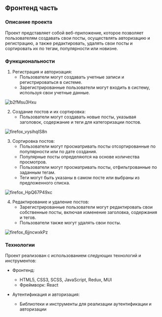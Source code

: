 ## Фронтенд часть

### Описание проекта

Проект представляет собой веб-приложение, которое позволяет пользователям создавать свои посты, осуществлять авторизацию и регистрацию, а также редактировать, удалять свои посты и сортировать их по тегам, популярности или новизне.

### Функциональности

1. Регистрация и авторизация:
   - Пользователи могут создавать учетные записи и регистрироваться в системе.
   - Зарегистрированные пользователи могут входить в систему, используя свои учетные данные.
     
![b2fMsu3Hxu](https://github.com/ArthurMur/blog-frontend/assets/122103695/b33219ed-d79f-4578-b6e6-412c0e0c5c42)

2. Создание постов и их сортировка:
   - Пользователи могут создавать новые посты, указывая заголовок, содержание и теги для категоризации постов.
  
![firefox_vysihqIS8n](https://github.com/ArthurMur/blog-frontend/assets/122103695/c4acfdef-0532-48e9-a125-9b4fdbf3a64a)

3. Сортировка постов:
   - Пользователи могут просматривать посты отсортированные по популярности или по дате создания.
   - Популярные посты определяются на основе количества просмотров.
   - Пользователи могут просматривать посты, отфильтрованные по заданным тегам.
   - Теги могут быть указаны в самом посте или выбраны из предложенного списка.
     
![firefox_HpQ67P49xc](https://github.com/ArthurMur/blog-frontend/assets/122103695/acf978ac-c054-4749-8f51-a515ea3eb7b4)

4. Редактирование и удаление постов:
   - Зарегистрированные пользователи могут редактировать свои собственные посты, включая изменение заголовка, содержания и тегов.
   - Пользователи также могут удалять свои посты.
  
![firefox_6jjncwxkPz](https://github.com/ArthurMur/blog-frontend/assets/122103695/844f4313-b630-4d21-938f-c3a84147f8fd)


### Технологии

Проект реализован с использованием следующих технологий и инструментов:

- Фронтенд:
  - HTML5, CSS3, SCSS, JavaScript, Redux, MUI
  - Фреймворк: React

- Аутентификация и авторизация:
  - Библиотеки и инструменты для реализации аутентификации и авторизации 
